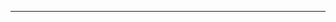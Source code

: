 <!--
CO_OP_TRANSLATOR_METADATA:
{
  "original_hash": "b12098603dc3061d3cdac77ecce93658",
  "translation_date": "2025-08-28T19:44:13+00:00",
  "source_file": "03-CoreGenerativeAITechniques/README.md",
  "language_code": "sv"
}
-->


---

